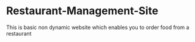 # Restaurant-Management-Site
This is basic non dynamic website which enables you to order food from a restaurant 
